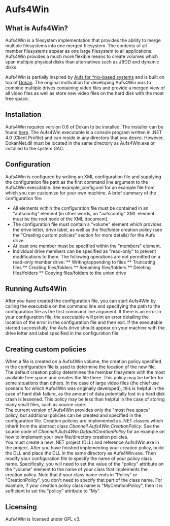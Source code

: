 ﻿# Aufs4Win  
  
## What is Aufs4Win?  
Aufs4Win is a filesystem implementation that provides the ability to merge multiple filesystems into one merged filesystem. The contents of all member filesystems appear as one large filesystem to all applications. Aufs4Win provides a much more flexible means to create volumes which span multiple physical disks than alternatives such as JBOD and dynamic disks.  
  
Aufs4Win is partially inspired by [Aufs for *nix-based systems](http://aufs.sourceforge.net/) and is built on top of [Dokan](http://dokan-dev.net/en/). The original motivation for developing Aufs4Win was to combine multiple drives containing video files and provide a merged view of all video files as well as store new video files on the hard disk with the most free space.  
  
## Installation  
Aufs4Win requires version 0.6 of Dokan to be installed. The installer can be found [here](http://dokan-dev.net/en/download/). The Aufs4Win executable is a console program written in .NET 4.0 (Client Profile) and can reside in any directory that you desire. However, DokanNet.dll must be located in the same directory as Aufs4Win.exe or installed to the system GAC.  
  
## Configuration  
  Aufs4Win is configured by writing an XML configuration file and supplying the configuration file path as the first command line argument to the Aufs4Win executable. See example_config.xml for an example file from which you can customize for your own machine. A brief summary of the configuration file:  
* All elements within the configuration file must be contained in an "aufsconfig" element (in other words, an "aufsconfig" XML element must be the root node of the XML document).
* The configuration file must contain a "volume" element which provides the drive letter, drive label, as well as the file/folder creation policy (see the "Creating custom policies" section for more details) for the Aufs drive.
* At least one member must be specified within the "members" element.
* Individual drive members can be specified as "read-only" to prevent modifications to them. The following operations are not permitted on a read-only member drive:
** Writing/appending to files
** Truncating files
** Creating files/folders
** Renaming files/folders
** Deleting files/folders
** Copying files/folders to the union drive  
  
## Running Aufs4Win  
After you have created the configuration file, you can start Aufs4Win by calling the executable on the command line and specifying the path to the configuration file as the first command line argument. If there is an error in your configuration file, the executable will print an error detailing the location of the error in the configuration file and then exit. If the executable started successfully, the Aufs drive should appear on your machine with the drive letter and label specified in the configuration file.  
  
## Creating custom policies  
When a file is created on a Aufs4Win volume, the creation policy specified in the configuration file is used to determine the location of the new file. The default creation policy determines the member filesystem with the most available free space and creates the file there. This policy may be better for some situations than others. In the case of large video files (the chief use scenario for which Aufs4Win was originally developed), this is helpful in the case of hard disk failure, as the amount of data potentially lost in a hard disk crash is lessened. This policy may be less than helpful in the case of storing many small files, such as source code.  
The current version of Aufs4Win provides only the "most free space" policy, but additional policies can be created and specified in the configuration file. Creation policies are implemented as .NET classes which inherit from the abstract class *Cbonnell.Aufs4Win.CreationPolicy*. See the source code of *Cbonnell.Aufs4Win.DefaultCreationPolicy* for an example on how to implement your own file/directory creation policies.  
You must create a new .NET project (DLL) and reference Aufs4Win.exe in the project. After you have finished implementing your creation policy, build the DLL and place the DLL in the same directory as Aufs4Win.exe. Then modify your configuration file to specify the name of your policy class name. Specifically, you will need to set the value of the "policy" attribute on the "volume" element to the name of your class that implements the creation policy. Note that if your class name ends in "Policy" or "CreationPolicy", you don't need to specify that part of the class name. For example, if your creation policy class name is "MyCreationPolicy", then it is sufficient to set the "policy" attribute to "My".

## Licensing  
Aufs4Win is licensed under GPL v3.
